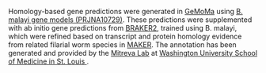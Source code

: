 Homology-based gene predictions were generated in [GeMoMa](https://www.jstacs.de/index.php/GeMoMa) using [B. malayi gene models (PRJNA10729)](https://wormbase.org/species/b_malayi). These predictions were supplemented with ab initio gene predictions from [BRAKER2](https://github.com/Gaius-Augustus/BRAKER), trained using B. malayi, which were refined based on transcript and protein homology evidence from related filarial worm species in [MAKER](https://github.com/Yandell-Lab/maker). The annotation has been generated and provided by the [Mitreva Lab](https://sites.wustl.edu/mitrevalab) at [Washington University School of Medicine in St. Louis ](https://medicine.wustl.edu/).
